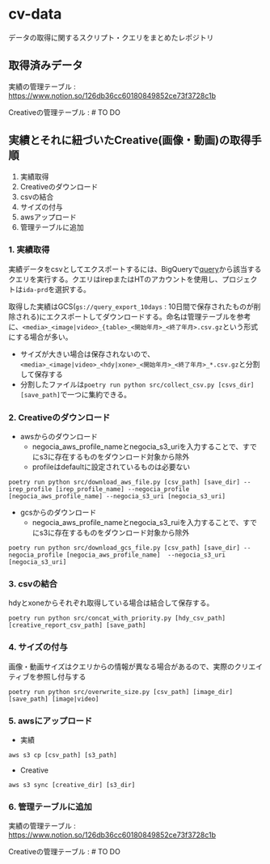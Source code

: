 # cv-data
データの取得に関するスクリプト・クエリをまとめたレポジトリ

## 取得済みデータ
実績の管理テーブル : https://www.notion.so/126db36cc60180849852ce73f3728c1b

Creativeの管理テーブル : # TO DO


## 実績とそれに紐づいたCreative(画像・動画)の取得手順
1. 実績取得
2. Creativeのダウンロード
3. csvの結合
4. サイズの付与
5. awsアップロード
6. 管理テーブルに追加



### 1. 実績取得
実績データをcsvとしてエクスポートするには、BigQueryで[query](./query/)から該当するクエリを実行する。クエリはirepまたはHTのアカウントを使用し、プロジェクトは```ida-prd```を選択する。

取得した実績はGCS(```gs://query_export_10days``` : 10日間で保存されたものが削除される)にエクスポートしてダウンロードする。命名は管理テーブルを参考に、```<media>_<image|video>_{table>_<開始年月>_<終了年月>.csv.gz```という形式にする場合が多い。
- サイズが大きい場合は保存されないので、```<media>_<image|video>_<hdy|xone>_<開始年月>_<終了年月>_*.csv.gz```と分割して保存する
- 分割したファイルは```poetry run python src/collect_csv.py [csvs_dir] [save_path]```で一つに集約できる。

### 2. Creativeのダウンロード
- awsからのダウンロード
    - negocia_aws_profile_nameとnegocia_s3_uriを入力することで、すでにs3に存在するものをダウンロード対象から除外
    - profileはdefaultに設定されているものは必要ない
 ```
poetry run python src/download_aws_file.py [csv_path] [save_dir] --irep_profile [irep_profile_name] --negocia_profile [negocia_aws_profile_name] --negocia_s3_uri [negocia_s3_uri]
 ```
- gcsからのダウンロード
    - negocia_aws_profile_nameとnegocia_s3_ruiを入力することで、すでにs3に存在するものをダウンロード対象から除外
```
poetry run python src/download_gcs_file.py [csv_path] [save_dir] --negocia_profile [negocia_aws_profile_name]  --negocia_s3_uri [negocia_s3_uri]
```

### 3. csvの結合
hdyとxoneからそれぞれ取得している場合は結合して保存する。
```
poetry run python src/concat_with_priority.py [hdy_csv_path] [creative_report_csv_path] [save_path]
```
### 4. サイズの付与
画像・動画サイズはクエリからの情報が異なる場合があるので、実際のクリエイティブを参照し付与する
```
poetry run python src/overwrite_size.py [csv_path] [image_dir] [save_path] [image|video]
```

### 5. awsにアップロード
- 実績
```
aws s3 cp [csv_path] [s3_path]
```
- Creative
```
aws s3 sync [creative_dir] [s3_dir]
```

### 6. 管理テーブルに追加

実績の管理テーブル : https://www.notion.so/126db36cc60180849852ce73f3728c1b

Creativeの管理テーブル : # TO DO

